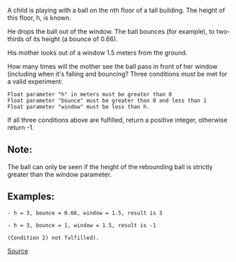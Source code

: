 A child is playing with a ball on the nth floor of a tall building. The height of this floor, h, is known.

He drops the ball out of the window. The ball bounces (for example), to two-thirds of its height (a bounce of 0.66).

His mother looks out of a window 1.5 meters from the ground.

How many times will the mother see the ball pass in front of her window (including when it's falling and bouncing?
Three conditions must be met for a valid experiment:

    Float parameter "h" in meters must be greater than 0
    Float parameter "bounce" must be greater than 0 and less than 1
    Float parameter "window" must be less than h.

If all three conditions above are fulfilled, return a positive integer, otherwise return -1.

## Note:
The ball can only be seen if the height of the rebounding ball is strictly greater than the window parameter.

## Examples:
````
- h = 3, bounce = 0.66, window = 1.5, result is 3

- h = 3, bounce = 1, window = 1.5, result is -1 

(Condition 2) not fulfilled).
````

[Source](https://www.codewars.com/kata/5544c7a5cb454edb3c000047)
